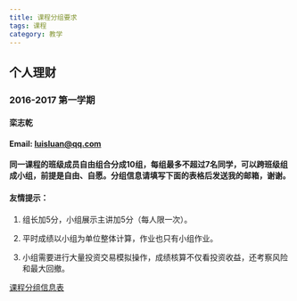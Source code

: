 ```yaml
---
title: 课程分组要求
tags: 课程
category: 教学
---
```


## 个人理财

### 2016-2017 第一学期

#### 栾志乾  

#### Email: luisluan@qq.com 




__同一课程的班级成员自由组合分成10组，每组最多不超过7名同学，可以跨班级组成小组，前提是自由、自愿。分组信息请填写下面的表格后发送我的邮箱，谢谢。__



#### 友情提示：


1. 组长加5分，小组展示主讲加5分（每人限一次）。

2. 平时成绩以小组为单位整体计算，作业也只有小组作业。

3. 小组需要进行大量投资交易模拟操作，成绩核算不仅看投资收益，还考察风险和最大回撤。





[课程分组信息表](https://luisluan.github.io/courses/group.xlsx)


